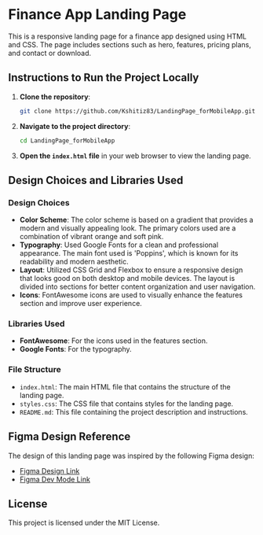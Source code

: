 # Finance App Landing Page

This is a responsive landing page for a finance app designed using HTML and CSS. The page includes sections such as hero, features, pricing plans, and contact or download.

## Instructions to Run the Project Locally

1. **Clone the repository**:
    ```sh
    git clone https://github.com/Kshitiz83/LandingPage_forMobileApp.git
    ```

2. **Navigate to the project directory**:
    ```sh
    cd LandingPage_forMobileApp
    ```

3. **Open the `index.html` file** in your web browser to view the landing page.

## Design Choices and Libraries Used

### Design Choices
- **Color Scheme**: The color scheme is based on a gradient that provides a modern and visually appealing look. The primary colors used are a combination of vibrant orange and soft pink.
- **Typography**: Used Google Fonts for a clean and professional appearance. The main font used is 'Poppins', which is known for its readability and modern aesthetic.
- **Layout**: Utilized CSS Grid and Flexbox to ensure a responsive design that looks good on both desktop and mobile devices. The layout is divided into sections for better content organization and user navigation.
- **Icons**: FontAwesome icons are used to visually enhance the features section and improve user experience.

### Libraries Used
- **FontAwesome**: For the icons used in the features section.
- **Google Fonts**: For the typography.

### File Structure
- `index.html`: The main HTML file that contains the structure of the landing page.
- `styles.css`: The CSS file that contains styles for the landing page.
- `README.md`: This file containing the project description and instructions.

## Figma Design Reference

The design of this landing page was inspired by the following Figma design:

- [Figma Design Link](https://www.figma.com/community/file/1145991068621514311)
- [Figma Dev Mode Link](https://www.figma.com/design/dvc71PcUEYRKrtnZOapRtI/App-Landing-Page-Finance-Bank-Money-(Community)?m=dev&node-id=0-1&t=uyErxTIHgm8nS2dC-1)

## License

This project is licensed under the MIT License.

